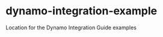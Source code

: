 dynamo-integration-example
==========================

Location for the Dynamo Integration Guide examples
